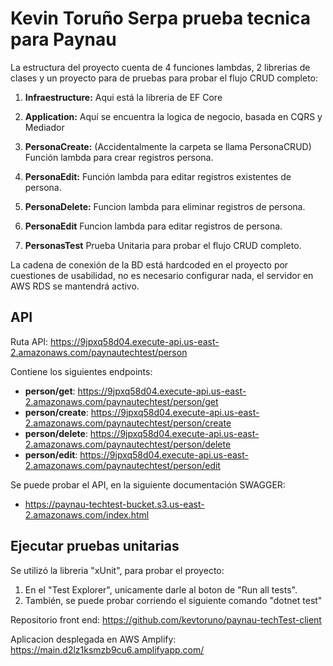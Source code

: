 # Kevin Toruño Serpa prueba tecnica para Paynau

La estructura del proyecto cuenta de 4 funciones lambdas, 2 librerias de clases y un proyecto para de pruebas para probar el flujo CRUD completo:

1. **Infraestructure:** Aqui está la libreria de EF Core

2. **Application:** Aquí se encuentra la logica de negocio, basada en CQRS y Mediador

3. **PersonaCreate:** (Accidentalmente la carpeta se llama PersonaCRUD) Función lambda para crear registros persona.

4. **PersonaEdit:** Función lambda para editar registros existentes de persona.

5. **PersonaDelete:** Funcion lambda para eliminar registros de persona.

6. **PersonaEdit** Funcion lambda para editar registros de persona.

7. **PersonasTest** Prueba Unitaria para probar el flujo CRUD completo.

La cadena de conexión de la BD está hardcoded en el proyecto por cuestiones de usabilidad, no es necesario configurar nada, el servidor en AWS RDS se mantendrá activo.

## API

Ruta API: https://9jpxq58d04.execute-api.us-east-2.amazonaws.com/paynautechtest/person

Contiene los siguientes endpoints:
- **person/get**: https://9jpxq58d04.execute-api.us-east-2.amazonaws.com/paynautechtest/person/get
- **person/create**: https://9jpxq58d04.execute-api.us-east-2.amazonaws.com/paynautechtest/person/create
- **person/delete**: https://9jpxq58d04.execute-api.us-east-2.amazonaws.com/paynautechtest/person/delete
- **person/edit**: https://9jpxq58d04.execute-api.us-east-2.amazonaws.com/paynautechtest/person/edit

Se puede probar el API, en la siguiente documentación SWAGGER: 
- https://paynau-techtest-bucket.s3.us-east-2.amazonaws.com/index.html

## Ejecutar pruebas unitarias

Se utilizó la libreria "xUnit", para probar el proyecto: 
1. En el "Test Explorer", unicamente darle al boton de "Run all tests".
2. También, se puede probar corriendo el siguiente comando "dotnet test"

Repositorio front end: https://github.com/kevtoruno/paynau-techTest-client

Aplicacion desplegada en AWS Amplify: https://main.d2lz1ksmzb9cu6.amplifyapp.com/
